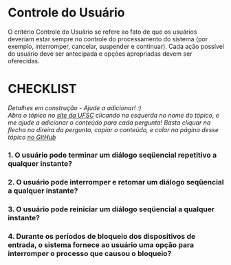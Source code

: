 # Controle do Usuário 

O critério Controle do Usuário se refere ao fato de que os usuários deveriam estar sempre no controle do processamento do sistema (por exemplo, interromper, cancelar, suspender e continuar). Cada ação possível do usuário deve ser antecipada e opções apropriadas devem ser oferecidas.

# CHECKLIST

*Detalhes em construção - Ajude a adicionar! :)*  
*Abra o tópico no [site da UFSC](http://www.labiutil.inf.ufsc.br/ergolist/quest.htm) 
clicando na esquerda no nome do tópico, e me ajude a adicionar o conteúdo para cada pergunta!
Basta cliquar na flecha na direira da pergunta, copiar o conteúdo, e colar na página desse tópico 
[no GitHub](https://github.com/usabilidade/usabilidade.github.io)*

### 1. O usuário pode terminar um diálogo seqüencial repetitivo a qualquer instante?

### 2. O usuário pode interromper e retomar um diálogo seqüencial a qualquer instante?

### 3. O usuário pode reiniciar um diálogo seqüencial a qualquer instante?

### 4. Durante os períodos de bloqueio dos dispositivos de entrada, o sistema fornece ao usuário uma opção para interromper o processo que causou o bloqueio?
